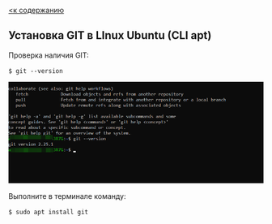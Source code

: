 [<к содержанию](./readme.md) 


## Установка GIT в LInux Ubuntu (CLI apt)
Проверка наличия GIT:
```
$ git --version
```
![](PHP.5.5.4.png)

Выполните в терминале команду:
```
$ sudo apt install git
```
